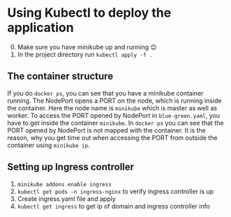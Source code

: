 # Using Kubectl to deploy the application

0. Make sure you have minikube up and running 😉
1. In the project directory run `kubectl apply -f .`

## The container structure

If you do `docker ps`, you can see that you have a minikube container running. The NodePort opens a PORT on the node, which is running inside the container. Here the node name is `minikube` which is master as well as worker. To access the PORT opened by NodePort in `blue-green.yaml`, you have to get inside the container `minikube`.
In `docker ps` you can see that the PORT opened by NodePort is not mapped with the container. It is the reason, why you get time out when accessing the PORT from outside the container using `minikube ip`.

## Setting up Ingress controller

1. `minikube addons enable ingress`
2. `kubectl get pods -n ingress-nginx` to verify ingress controller is up
3. Create ingress.yaml file and apply
4. `kubectl get ingress` to get ip of domain and ingress controller info
